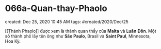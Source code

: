 # 066a-Quan-thay-Phaolo

created: Dec 25, 2020 10:45 AM
tags: #created/2020/Dec/25

[[Thánh Phaolo]] được xem là thánh quan thầy của **Malta** và **Luân Đôn**. Một số thành phố lấy tên ông như **São Paulo**, Brasil và **Saint Paul**, Minnesota, Hoa Kỳ.